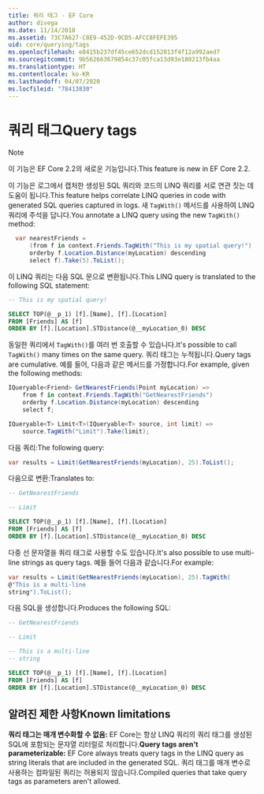 ```yaml
---
title: 쿼리 태그 - EF Core
author: divega
ms.date: 11/14/2018
ms.assetid: 73C7A627-C8E9-452D-9CD5-AFCC8FEFE395
uid: core/querying/tags
ms.openlocfilehash: e8415b237df45ce652dcd152013f4f12a992aed7
ms.sourcegitcommit: 9b562663679854c37c05fca13d93e180213fb4aa
ms.translationtype: HT
ms.contentlocale: ko-KR
ms.lasthandoff: 04/07/2020
ms.locfileid: "78413830"
---
```

# <a name="query-tags"></a><span data-ttu-id="92c96-102">쿼리 태그</span><span class="sxs-lookup"><span data-stu-id="92c96-102">Query tags</span></span>

> [!NOTE]
> <span data-ttu-id="92c96-103">이 기능은 EF Core 2.2의 새로운 기능입니다.</span><span class="sxs-lookup"><span data-stu-id="92c96-103">This feature is new in EF Core 2.2.</span></span>

<span data-ttu-id="92c96-104">이 기능은 로그에서 캡처한 생성된 SQL 쿼리와 코드의 LINQ 쿼리를 서로 연관 짓는 데 도움이 됩니다.</span><span class="sxs-lookup"><span data-stu-id="92c96-104">This feature helps correlate LINQ queries in code with generated SQL queries captured in logs.</span></span>
<span data-ttu-id="92c96-105">새 `TagWith()` 메서드를 사용하여 LINQ 쿼리에 주석을 답니다.</span><span class="sxs-lookup"><span data-stu-id="92c96-105">You annotate a LINQ query using the new `TagWith()` method:</span></span>

``` csharp
  var nearestFriends =
      (from f in context.Friends.TagWith("This is my spatial query!")
      orderby f.Location.Distance(myLocation) descending
      select f).Take(5).ToList();
```

<span data-ttu-id="92c96-106">이 LINQ 쿼리는 다음 SQL 문으로 변환됩니다.</span><span class="sxs-lookup"><span data-stu-id="92c96-106">This LINQ query is translated to the following SQL statement:</span></span>

``` sql
-- This is my spatial query!

SELECT TOP(@__p_1) [f].[Name], [f].[Location]
FROM [Friends] AS [f]
ORDER BY [f].[Location].STDistance(@__myLocation_0) DESC
```

<span data-ttu-id="92c96-107">동일한 쿼리에서 `TagWith()`를 여러 번 호출할 수 있습니다.</span><span class="sxs-lookup"><span data-stu-id="92c96-107">It's possible to call `TagWith()` many times on the same query.</span></span>
<span data-ttu-id="92c96-108">쿼리 태그는 누적됩니다.</span><span class="sxs-lookup"><span data-stu-id="92c96-108">Query tags are cumulative.</span></span>
<span data-ttu-id="92c96-109">예를 들어, 다음과 같은 메서드를 가정합니다.</span><span class="sxs-lookup"><span data-stu-id="92c96-109">For example, given the following methods:</span></span>

``` csharp
IQueryable<Friend> GetNearestFriends(Point myLocation) =>
    from f in context.Friends.TagWith("GetNearestFriends")
    orderby f.Location.Distance(myLocation) descending
    select f;

IQueryable<T> Limit<T>(IQueryable<T> source, int limit) =>
    source.TagWith("Limit").Take(limit);
```

<span data-ttu-id="92c96-110">다음 쿼리:</span><span class="sxs-lookup"><span data-stu-id="92c96-110">The following query:</span></span>

``` csharp
var results = Limit(GetNearestFriends(myLocation), 25).ToList();
```

<span data-ttu-id="92c96-111">다음으로 변환:</span><span class="sxs-lookup"><span data-stu-id="92c96-111">Translates to:</span></span>

``` sql
-- GetNearestFriends

-- Limit

SELECT TOP(@__p_1) [f].[Name], [f].[Location]
FROM [Friends] AS [f]
ORDER BY [f].[Location].STDistance(@__myLocation_0) DESC
```

<span data-ttu-id="92c96-112">다중 선 문자열을 쿼리 태그로 사용할 수도 있습니다.</span><span class="sxs-lookup"><span data-stu-id="92c96-112">It's also possible to use multi-line strings as query tags.</span></span>
<span data-ttu-id="92c96-113">예들 들어 다음과 같습니다.</span><span class="sxs-lookup"><span data-stu-id="92c96-113">For example:</span></span>

``` csharp
var results = Limit(GetNearestFriends(myLocation), 25).TagWith(
@"This is a multi-line
string").ToList();
```

<span data-ttu-id="92c96-114">다음 SQL을 생성합니다.</span><span class="sxs-lookup"><span data-stu-id="92c96-114">Produces the following SQL:</span></span>

``` sql
-- GetNearestFriends

-- Limit

-- This is a multi-line
-- string

SELECT TOP(@__p_1) [f].[Name], [f].[Location]
FROM [Friends] AS [f]
ORDER BY [f].[Location].STDistance(@__myLocation_0) DESC
```

## <a name="known-limitations"></a><span data-ttu-id="92c96-115">알려진 제한 사항</span><span class="sxs-lookup"><span data-stu-id="92c96-115">Known limitations</span></span>

<span data-ttu-id="92c96-116">**쿼리 태그는 매개 변수화할 수 없음:** EF Core는 항상 LINQ 쿼리의 쿼리 태그를 생성된 SQL에 포함되는 문자열 리터럴로 처리합니다.</span><span class="sxs-lookup"><span data-stu-id="92c96-116">**Query tags aren't parameterizable:** EF Core always treats query tags in the LINQ query as string literals that are included in the generated SQL.</span></span>
<span data-ttu-id="92c96-117">쿼리 태그를 매개 변수로 사용하는 컴파일된 쿼리는 허용되지 않습니다.</span><span class="sxs-lookup"><span data-stu-id="92c96-117">Compiled queries that take query tags as parameters aren't allowed.</span></span>
